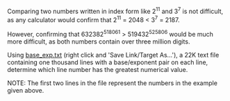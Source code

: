 <p>Comparing two numbers written in index form like 2<sup>11</sup> and 3<sup>7</sup> is not difficult, as any calculator would confirm that 2<sup>11</sup> = 2048 &lt; 3<sup>7</sup> = 2187.</p>
<p>However, confirming that 632382<sup>518061</sup> &gt; 519432<sup>525806</sup> would be much more difficult, as both numbers contain over three million digits.</p>
<p>Using <a href="project/resources/p099_base_exp.txt">base_exp.txt</a> (right click and 'Save Link/Target As...'), a 22K text file containing one thousand lines with a base/exponent pair on each line, determine which line number has the greatest numerical value.</p>
<p class="info">NOTE: The first two lines in the file represent the numbers in the example given above.</p>

